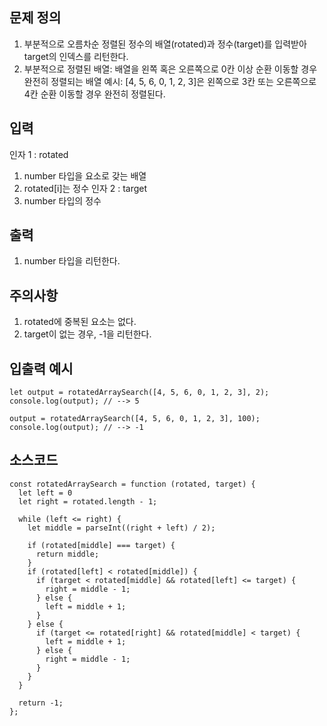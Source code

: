 ## 문제 정의

1. 부분적으로 오름차순 정렬된 정수의 배열(rotated)과 정수(target)를 입력받아 target의 인덱스를 리턴한다.
2. 부분적으로 정렬된 배열: 배열을 왼쪽 혹은 오른쪽으로 0칸 이상 순환 이동할 경우 완전히 정렬되는 배열
예시: [4, 5, 6, 0, 1, 2, 3]은 왼쪽으로 3칸 또는 오른쪽으로 4칸 순환 이동할 경우 완전히 정렬된다.

## 입력

인자 1 : rotated
1. number 타입을 요소로 갖는 배열
2. rotated[i]는 정수
인자 2 : target
1. number 타입의 정수

## 출력

1. number 타입을 리턴한다.

## 주의사항

1. rotated에 중복된 요소는 없다.
2. target이 없는 경우, -1을 리턴한다.

## 입출력 예시

```
let output = rotatedArraySearch([4, 5, 6, 0, 1, 2, 3], 2);
console.log(output); // --> 5

output = rotatedArraySearch([4, 5, 6, 0, 1, 2, 3], 100);
console.log(output); // --> -1
```

## 소스코드

```
const rotatedArraySearch = function (rotated, target) {
  let left = 0
  let right = rotated.length - 1;

  while (left <= right) {
    let middle = parseInt((right + left) / 2);

    if (rotated[middle] === target) {
      return middle;
    }
    if (rotated[left] < rotated[middle]) {
      if (target < rotated[middle] && rotated[left] <= target) {
        right = middle - 1;
      } else {
        left = middle + 1;
      }
    } else {
      if (target <= rotated[right] && rotated[middle] < target) {
        left = middle + 1;
      } else {
        right = middle - 1;
      }
    }
  }

  return -1;
};
```